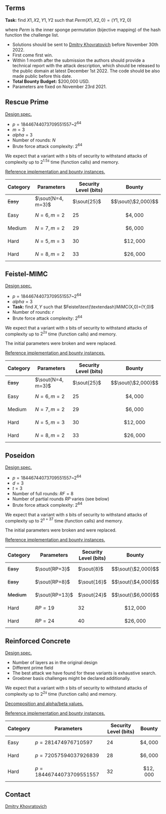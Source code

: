 ## Terms

**Task:** find $X1,X2,Y1,Y2$ such that $\displaystyle Perm(X1,X2,0)=(Y1,Y2,0)$

where $Perm$ is the inner sponge permutation (bijective mapping) of the hash function the challenge list.

- Solutions should be sent to [Dmitry Khovratovich](mailto:dmitry.khovratovich@ethereum.org) before November 30th 2022.
- First come first win.
- Within 1 month after the submission the authors should provide a technical report with the attack description, which should be released to the public domain at latest December 1st 2022. The code should be also made public before this date.
- **Total Bounty Budget:** $200,000 USD.
- Parameters are fixed on November 23rd 2021.

## Rescue Prime

[Design spec.](https://www.esat.kuleuven.be/cosic/publications/article-3259.pdf)

- $p=18446744073709551557 \text{\textasciitilde} 2^64$
- $m=3$
- $alpha=3$
- Number of rounds: $N$
- Brute force attack complexity: $2^64$

We expect that a variant with $s$ bits of security to withstand attacks of complexity up to $2^{1.5s}$ time (function calls) and memory.

[Reference implementation and bounty instances.](https://extgit.iaik.tugraz.at/krypto/zkfriendlyhashzoo/-/tree/master/bounties/src/rescue_prime)

| Category | Parameters        | Security Level (bits) | Bounty             |
| -------- | ----------------- | --------------------- | ------------------ |
| ~~Easy~~ | $\sout{N=4, m=3}$ | $\sout{25}$           | $$\sout{\$2,000}$$ |
| Easy     | $N=6, m=2$        | $25$                  | $$\$4,000$$        |
| Medium   | $N=7, m=2$        | $29$                  | $$\$6,000$$        |
| Hard     | $N=5, m=3$        | $30$                  | $$\$12,000$$       |
| Hard     | $N=8, m=2$        | $33$                  | $$\$26,000$$       |

## Feistel-MIMC

[Design spec.](https://eprint.iacr.org/2016/492.pdf)

- $p=18446744073709551557 \text{\textasciitilde} 2^64$
- $alpha=3$
- **Task:** find $X,Y$ such that $Feistel\text{\textendash}MiMC(X,0)=(Y,0)$
- Number of rounds: $r$
- Brute force attack complexity: $2^64$

We expect that a variant with $s$ bits of security to withstand attacks of complexity up to $2^{2s}$ time (function calls) and memory.

The initial parameters were broken and were replaced.

[Reference implementation and bounty instances.](https://extgit.iaik.tugraz.at/krypto/zkfriendlyhashzoo/-/tree/master/bounties/src/feistel_mimc)

| Category | Parameters        | Security Level (bits) | Bounty             |
| -------- | ----------------- | --------------------- | ------------------ |
| ~~Easy~~ | $\sout{N=4, m=3}$ | $\sout{25}$           | $$\sout{\$2,000}$$ |
| Easy     | $N=6, m=2$        | $25$                  | $$\$4,000$$        |
| Medium   | $N=7, m=2$        | $29$                  | $$\$6,000$$        |
| Hard     | $N=5, m=3$        | $30$                  | $$\$12,000$$       |
| Hard     | $N=8, m=2$        | $33$                  | $$\$26,000$$       |

## Poseidon

[Design spec.](https://eprint.iacr.org/2019/458.pdf)

- $p=18446744073709551557 \text{\textasciitilde} 2^64$
- $d=3$
- $t=3$
- Number of full rounds: $RF=8$
- Number of partial rounds $RP$ varies (see below)
- Brute force attack complexity: $2^64$

We expect that a variant with $s$ bits of security to withstand attacks of complexity up to $2^{s+37}$ time (function calls) and memory.

The initial parameters were broken and were replaced.

[Reference implementation and bounty instances.](https://extgit.iaik.tugraz.at/krypto/zkfriendlyhashzoo/-/tree/master/bounties/src/poseidon)

| Category   | Parameters     | Security Level (bits) | Bounty             |
| ---------- | -------------- | --------------------- | ------------------ |
| ~~Easy~~   | $\sout{RP=3}$  | $\sout{8}$            | $$\sout{\$2,000}$$ |
| ~~Easy~~   | $\sout{RP=8}$  | $\sout{16}$           | $$\sout{\$4,000}$$ |
| ~~Medium~~ | $\sout{RP=13}$ | $\sout{24}$           | $$\sout{\$6,000}$$ |
| Hard       | $RP=19$        | $32$                  | $$\$12,000$$       |
| Hard       | $RP=24$        | $40$                  | $$\$26,000$$       |

## Reinforced Concrete

[Design spec.](https://eprint.iacr.org/2021/1038.pdf)

- Number of layers as in the original design
- Different prime field
- The best attack we have found for these variants is exhaustive search.
- Groebner basis challenges might be declared additionally.

We expect that a variant with $s$ bits of security to withstand attacks of complexity up to $2^{2s}$ time (function calls) and memory.

[Decomposition and alpha/beta values.](https://hackmd.io/l2JT8AQITJ2xRZpGErPnzA#Decomposition-parameters)

[Reference implementation and bounty instances.](https://extgit.iaik.tugraz.at/krypto/zkfriendlyhashzoo/-/tree/master/bounties/src/reinforced_concrete)

| Category | Parameters               | Security Level (bits) | Bounty       |
| -------- | ------------------------ | --------------------- | ------------ |
| Easy     | $p=281474976710597$      | $24$                  | $$\$4,000$$  |
| Hard     | $p=72057594037926839$    | $28$                  | $$\$6,000$$  |
| Hard     | $p=18446744073709551557$ | $32$                  | $$\$12,000$$ |

## Contact

[Dmitry Khovratovich](mailto:dmitry.khovratovich@ethereum.org)
